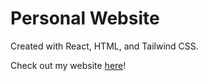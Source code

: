 # Personal Website

Created with React, HTML, and Tailwind CSS. 

Check out my website [here](https://tonyf.netlify.app/)!
